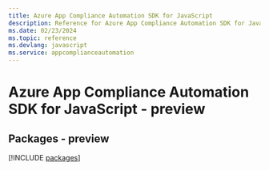 ```yaml
---
title: Azure App Compliance Automation SDK for JavaScript
description: Reference for Azure App Compliance Automation SDK for JavaScript
ms.date: 02/23/2024
ms.topic: reference
ms.devlang: javascript
ms.service: appcomplianceautomation
---
```

# Azure App Compliance Automation SDK for JavaScript - preview
## Packages - preview
[!INCLUDE [packages](app-compliance-automation-index.md)]